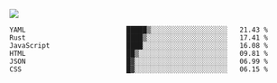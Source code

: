 ![](https://github-profile-summary-cards.vercel.app/api/cards/profile-details?username=igtm&theme=dracula)
<!--START_SECTION:waka-->

```text
YAML                         █████▒░░░░░░░░░░░░░░░░░░░   21.43 %
Rust                         ████▒░░░░░░░░░░░░░░░░░░░░   17.41 %
JavaScript                   ████░░░░░░░░░░░░░░░░░░░░░   16.08 %
HTML                         ██▒░░░░░░░░░░░░░░░░░░░░░░   09.81 %
JSON                         █▓░░░░░░░░░░░░░░░░░░░░░░░   06.99 %
CSS                          █▓░░░░░░░░░░░░░░░░░░░░░░░   06.15 %
```

<!--END_SECTION:waka-->
